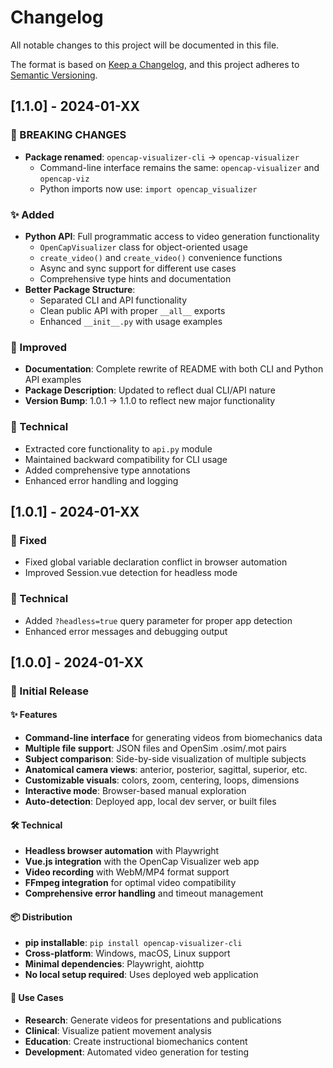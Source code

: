 # Changelog

All notable changes to this project will be documented in this file.

The format is based on [Keep a Changelog](https://keepachangelog.com/en/1.0.0/),
and this project adheres to [Semantic Versioning](https://semver.org/spec/v2.0.0.html).

## [1.1.0] - 2024-01-XX

### 🚨 BREAKING CHANGES
- **Package renamed**: `opencap-visualizer-cli` → `opencap-visualizer`
  - Command-line interface remains the same: `opencap-visualizer` and `opencap-viz`
  - Python imports now use: `import opencap_visualizer`

### ✨ Added
- **Python API**: Full programmatic access to video generation functionality
  - `OpenCapVisualizer` class for object-oriented usage  
  - `create_video()` and `create_video()` convenience functions
  - Async and sync support for different use cases
  - Comprehensive type hints and documentation
- **Better Package Structure**: 
  - Separated CLI and API functionality
  - Clean public API with proper `__all__` exports
  - Enhanced `__init__.py` with usage examples

### 📖 Improved  
- **Documentation**: Complete rewrite of README with both CLI and Python API examples
- **Package Description**: Updated to reflect dual CLI/API nature
- **Version Bump**: 1.0.1 → 1.1.0 to reflect new major functionality

### 🔧 Technical
- Extracted core functionality to `api.py` module
- Maintained backward compatibility for CLI usage
- Added comprehensive type annotations
- Enhanced error handling and logging

## [1.0.1] - 2024-01-XX

### 🐛 Fixed
- Fixed global variable declaration conflict in browser automation
- Improved Session.vue detection for headless mode

### 🔧 Technical
- Added `?headless=true` query parameter for proper app detection
- Enhanced error messages and debugging output

## [1.0.0] - 2024-01-XX

### 🎉 Initial Release

#### ✨ Features
- **Command-line interface** for generating videos from biomechanics data
- **Multiple file support**: JSON files and OpenSim .osim/.mot pairs
- **Subject comparison**: Side-by-side visualization of multiple subjects
- **Anatomical camera views**: anterior, posterior, sagittal, superior, etc.
- **Customizable visuals**: colors, zoom, centering, loops, dimensions
- **Interactive mode**: Browser-based manual exploration
- **Auto-detection**: Deployed app, local dev server, or built files

#### 🛠️ Technical
- **Headless browser automation** with Playwright
- **Vue.js integration** with the OpenCap Visualizer web app  
- **Video recording** with WebM/MP4 format support
- **FFmpeg integration** for optimal video compatibility
- **Comprehensive error handling** and timeout management

#### 📦 Distribution
- **pip installable**: `pip install opencap-visualizer-cli`
- **Cross-platform**: Windows, macOS, Linux support
- **Minimal dependencies**: Playwright, aiohttp
- **No local setup required**: Uses deployed web application

#### 🎯 Use Cases
- **Research**: Generate videos for presentations and publications
- **Clinical**: Visualize patient movement analysis
- **Education**: Create instructional biomechanics content
- **Development**: Automated video generation for testing 
